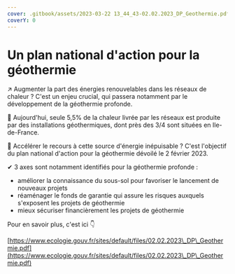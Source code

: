 ```yaml
---
cover: .gitbook/assets/2023-03-22 13_44_43-02.02.2023_DP_Geothermie.pdf (1).png
coverY: 0
---
```


# Un plan national d'action pour la géothermie

↗ Augmenter la part des énergies renouvelables dans les réseaux de chaleur ? C'est un enjeu crucial, qui passera notamment par le développement de la géothermie profonde.

🔎 Aujourd'hui, seule 5,5% de la chaleur livrée par les réseaux est produite par des installations géothermiques, dont près des 3/4 sont situées en Ile-de-France.

🚀 Accélérer le recours à cette source d'énergie inépuisable ? C'est l'objectif du plan national d'action pour la géothermie dévoilé le 2 février 2023.

✔ 3 axes sont notamment identifiés pour la géothermie profonde :

* améliorer la connaissance du sous-sol pour favoriser le lancement de nouveaux projets
* réaménager le fonds de garantie qui assure les risques auxquels s'exposent les projets de géothermie&#x20;
* mieux sécuriser financièrement les projets de géothermie

Pour en savoir plus, c'est ici 👇

[https://www.ecologie.gouv.fr/sites/default/files/02.02.2023\_DP\_Geothermie.pdf](https://www.ecologie.gouv.fr/sites/default/files/02.02.2023\_DP\_Geothermie.pdf)
